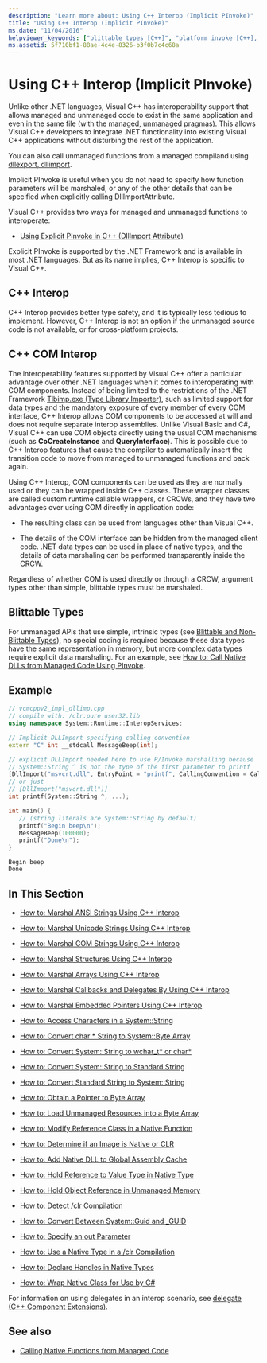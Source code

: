 ```yaml
---
description: "Learn more about: Using C++ Interop (Implicit PInvoke)"
title: "Using C++ Interop (Implicit PInvoke)"
ms.date: "11/04/2016"
helpviewer_keywords: ["blittable types [C++]", "platform invoke [C++], implicit", "interop [C++], features", "data marshaling [C++], C++ Interop features", "porting [C++], C++ native to .NET", "COM interfaces [C++]", "implicit platform invoke", "examples [C++], interoperability", "types [C++], blittable", "marshaling [C++], C++ Interop features", "platform invoke [C++], examples", "interoperability [C++]", "C++ Interop", "interoperability [C++], Implicit PInvoke", "C++, interop", "C++ COM Interop", ".NET [C++], porting C++ native to"]
ms.assetid: 5f710bf1-88ae-4c4e-8326-b3f0b7c4c68a
---
```

# Using C++ Interop (Implicit PInvoke)

Unlike other .NET languages, Visual C++ has interoperability support that allows managed and unmanaged code to exist in the same application and even in the same file (with the [managed, unmanaged](../preprocessor/managed-unmanaged.md) pragmas). This allows Visual C++ developers to integrate .NET functionality into existing Visual C++ applications without disturbing the rest of the application.

You can also call unmanaged functions from a managed compiland using [dllexport, dllimport](../cpp/dllexport-dllimport.md).

Implicit PInvoke is useful when you do not need to specify how function parameters will be marshaled, or any of the other details that can be specified when explicitly calling DllImportAttribute.

Visual C++ provides two ways for managed and unmanaged functions to interoperate:

- [Using Explicit PInvoke in C++ (DllImport Attribute)](../dotnet/using-explicit-pinvoke-in-cpp-dllimport-attribute.md)

Explicit PInvoke is supported by the .NET Framework and is available in most .NET languages. But as its name implies, C++ Interop is specific to Visual C++.

## C++ Interop

C++ Interop provides better type safety, and it is typically less tedious to implement. However, C++ Interop is not an option if the unmanaged source code is not available, or for cross-platform projects.

## C++ COM Interop

The interoperability features supported by Visual C++ offer a particular advantage over other .NET languages when it comes to interoperating with COM components. Instead of being limited to the restrictions of the .NET Framework [Tlbimp.exe (Type Library Importer)](/dotnet/framework/tools/tlbimp-exe-type-library-importer), such as limited support for data types and the mandatory exposure of every member of every COM interface, C++ Interop allows COM components to be accessed at will and does not require separate interop assemblies. Unlike Visual Basic and C#, Visual C++ can use COM objects directly using the usual COM mechanisms (such as **CoCreateInstance** and **QueryInterface**). This is possible due to C++ Interop features that cause the compiler to automatically insert the transition code to move from managed to unmanaged functions and back again.

Using C++ Interop, COM components can be used as they are normally used or they can be wrapped inside C++ classes. These wrapper classes are called custom runtime callable wrappers, or CRCWs, and they have two advantages over using COM directly in application code:

- The resulting class can be used from languages other than Visual C++.

- The details of the COM interface can be hidden from the managed client code. .NET data types can be used in place of native types, and the details of data marshaling can be performed transparently inside the CRCW.

Regardless of whether COM is used directly or through a CRCW, argument types other than simple, blittable types must be marshaled.

## Blittable Types

For unmanaged APIs that use simple, intrinsic types (see [Blittable and Non-Blittable Types](/dotnet/framework/interop/blittable-and-non-blittable-types)), no special coding is required because these data types have the same representation in memory, but more complex data types require explicit data marshaling. For an example, see [How to: Call Native DLLs from Managed Code Using PInvoke](../dotnet/how-to-call-native-dlls-from-managed-code-using-pinvoke.md).

## Example

```cpp
// vcmcppv2_impl_dllimp.cpp
// compile with: /clr:pure user32.lib
using namespace System::Runtime::InteropServices;

// Implicit DLLImport specifying calling convention
extern "C" int __stdcall MessageBeep(int);

// explicit DLLImport needed here to use P/Invoke marshalling because
// System::String ^ is not the type of the first parameter to printf
[DllImport("msvcrt.dll", EntryPoint = "printf", CallingConvention = CallingConvention::Cdecl,  CharSet = CharSet::Ansi)]
// or just
// [DllImport("msvcrt.dll")]
int printf(System::String ^, ...);

int main() {
   // (string literals are System::String by default)
   printf("Begin beep\n");
   MessageBeep(100000);
   printf("Done\n");
}
```

```Output
Begin beep
Done
```

## In This Section

- [How to: Marshal ANSI Strings Using C++ Interop](../dotnet/how-to-marshal-ansi-strings-using-cpp-interop.md)

- [How to: Marshal Unicode Strings Using C++ Interop](../dotnet/how-to-marshal-unicode-strings-using-cpp-interop.md)

- [How to: Marshal COM Strings Using C++ Interop](../dotnet/how-to-marshal-com-strings-using-cpp-interop.md)

- [How to: Marshal Structures Using C++ Interop](../dotnet/how-to-marshal-structures-using-cpp-interop.md)

- [How to: Marshal Arrays Using C++ Interop](../dotnet/how-to-marshal-arrays-using-cpp-interop.md)

- [How to: Marshal Callbacks and Delegates By Using C++ Interop](../dotnet/how-to-marshal-callbacks-and-delegates-by-using-cpp-interop.md)

- [How to: Marshal Embedded Pointers Using C++ Interop](../dotnet/how-to-marshal-embedded-pointers-using-cpp-interop.md)

- [How to: Access Characters in a System::String](../dotnet/how-to-access-characters-in-a-system-string.md)

- [How to: Convert char * String to System::Byte Array](../dotnet/how-to-convert-char-star-string-to-system-byte-array.md)

- [How to: Convert System::String to wchar_t* or char\*](../dotnet/how-to-convert-system-string-to-wchar-t-star-or-char-star.md)

- [How to: Convert System::String to Standard String](../dotnet/how-to-convert-system-string-to-standard-string.md)

- [How to: Convert Standard String to System::String](../dotnet/how-to-convert-standard-string-to-system-string.md)

- [How to: Obtain a Pointer to Byte Array](../dotnet/how-to-obtain-a-pointer-to-byte-array.md)

- [How to: Load Unmanaged Resources into a Byte Array](../dotnet/how-to-load-unmanaged-resources-into-a-byte-array.md)

- [How to: Modify Reference Class in a Native Function](../dotnet/how-to-modify-reference-class-in-a-native-function.md)

- [How to: Determine if an Image is Native or CLR](../dotnet/how-to-determine-if-an-image-is-native-or-clr.md)

- [How to: Add Native DLL to Global Assembly Cache](../dotnet/how-to-add-native-dll-to-global-assembly-cache.md)

- [How to: Hold Reference to Value Type in Native Type](../dotnet/how-to-hold-reference-to-value-type-in-native-type.md)

- [How to: Hold Object Reference in Unmanaged Memory](../dotnet/how-to-hold-object-reference-in-unmanaged-memory.md)

- [How to: Detect /clr Compilation](../dotnet/how-to-detect-clr-compilation.md)

- [How to: Convert Between System::Guid and _GUID](../dotnet/how-to-convert-between-system-guid-and-guid.md)

- [How to: Specify an out Parameter](../dotnet/how-to-specify-an-out-parameter.md)

- [How to: Use a Native Type in a /clr Compilation](../dotnet/how-to-use-a-native-type-in-a-clr-compilation.md)

- [How to: Declare Handles in Native Types](../dotnet/how-to-declare-handles-in-native-types.md)

- [How to: Wrap Native Class for Use by C#](../dotnet/how-to-wrap-native-class-for-use-by-csharp.md)

For information on using delegates in an interop scenario, see [delegate  (C++ Component Extensions)](../extensions/delegate-cpp-component-extensions.md).

## See also

- [Calling Native Functions from Managed Code](../dotnet/calling-native-functions-from-managed-code.md)
